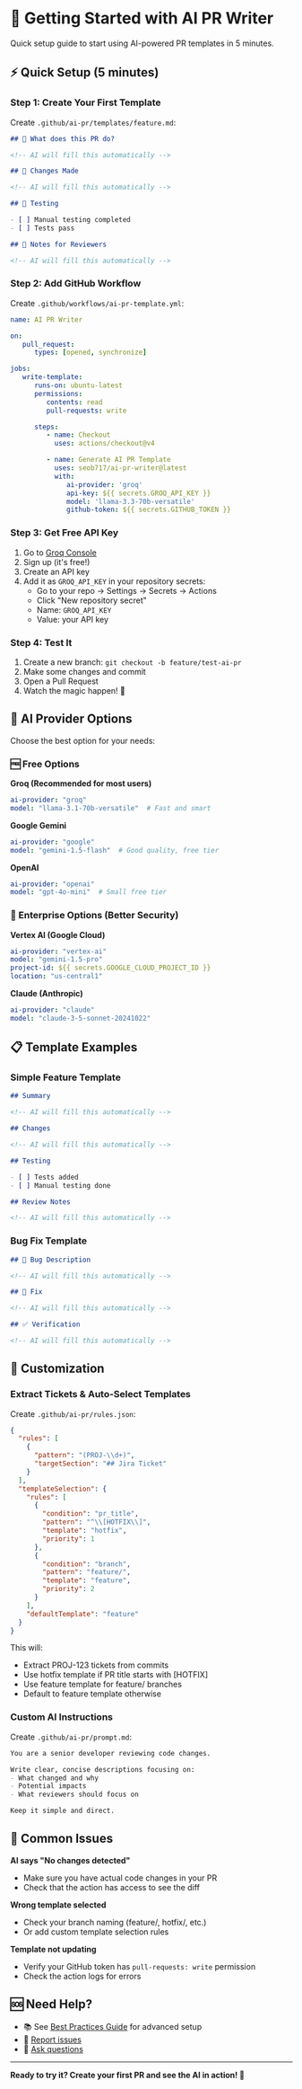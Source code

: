 # 🚀 Getting Started with AI PR Writer

Quick setup guide to start using AI-powered PR templates in 5 minutes.

## ⚡ Quick Setup (5 minutes)

### Step 1: Create Your First Template

Create `.github/ai-pr/templates/feature.md`:

```markdown
## 🎯 What does this PR do?

<!-- AI will fill this automatically -->

## 🔄 Changes Made

<!-- AI will fill this automatically -->

## 🧪 Testing

- [ ] Manual testing completed
- [ ] Tests pass

## 📝 Notes for Reviewers

<!-- AI will fill this automatically -->
```

### Step 2: Add GitHub Workflow

Create `.github/workflows/ai-pr-template.yml`:

```yaml
name: AI PR Writer

on:
   pull_request:
      types: [opened, synchronize]

jobs:
   write-template:
      runs-on: ubuntu-latest
      permissions:
         contents: read
         pull-requests: write

      steps:
         - name: Checkout
           uses: actions/checkout@v4

         - name: Generate AI PR Template
           uses: seob717/ai-pr-writer@latest
           with:
              ai-provider: 'groq'
              api-key: ${{ secrets.GROQ_API_KEY }}
              model: 'llama-3.3-70b-versatile'
              github-token: ${{ secrets.GITHUB_TOKEN }}
```

### Step 3: Get Free API Key

1. Go to [Groq Console](https://console.groq.com/keys)
2. Sign up (it's free!)
3. Create an API key
4. Add it as `GROQ_API_KEY` in your repository secrets:
   - Go to your repo → Settings → Secrets → Actions
   - Click "New repository secret"
   - Name: `GROQ_API_KEY`
   - Value: your API key

### Step 4: Test It

1. Create a new branch: `git checkout -b feature/test-ai-pr`
2. Make some changes and commit
3. Open a Pull Request
4. Watch the magic happen! 🎉

## 🎯 AI Provider Options

Choose the best option for your needs:

### 🆓 Free Options

**Groq (Recommended for most users)**
```yaml
ai-provider: "groq"
model: "llama-3.1-70b-versatile"  # Fast and smart
```

**Google Gemini**
```yaml
ai-provider: "google"
model: "gemini-1.5-flash"  # Good quality, free tier
```

**OpenAI**
```yaml
ai-provider: "openai"
model: "gpt-4o-mini"  # Small free tier
```

### 💼 Enterprise Options (Better Security)

**Vertex AI (Google Cloud)**
```yaml
ai-provider: "vertex-ai"
model: "gemini-1.5-pro"
project-id: ${{ secrets.GOOGLE_CLOUD_PROJECT_ID }}
location: "us-central1"
```

**Claude (Anthropic)**
```yaml
ai-provider: "claude"
model: "claude-3-5-sonnet-20241022"
```

## 📋 Template Examples

### Simple Feature Template
```markdown
## Summary

<!-- AI will fill this automatically -->

## Changes

<!-- AI will fill this automatically -->

## Testing

- [ ] Tests added
- [ ] Manual testing done

## Review Notes

<!-- AI will fill this automatically -->
```

### Bug Fix Template
```markdown
## 🐛 Bug Description

<!-- AI will fill this automatically -->

## 🔧 Fix

<!-- AI will fill this automatically -->

## ✅ Verification

<!-- AI will fill this automatically -->
```

## 🎨 Customization

### Extract Tickets & Auto-Select Templates

Create `.github/ai-pr/rules.json`:

```json
{
  "rules": [
    {
      "pattern": "(PROJ-\\d+)",
      "targetSection": "## Jira Ticket"
    }
  ],
  "templateSelection": {
    "rules": [
      {
        "condition": "pr_title",
        "pattern": "^\\[HOTFIX\\]",
        "template": "hotfix",
        "priority": 1
      },
      {
        "condition": "branch",
        "pattern": "feature/",
        "template": "feature",
        "priority": 2
      }
    ],
    "defaultTemplate": "feature"
  }
}
```

This will:
- Extract PROJ-123 tickets from commits
- Use hotfix template if PR title starts with [HOTFIX]
- Use feature template for feature/ branches
- Default to feature template otherwise

### Custom AI Instructions

Create `.github/ai-pr/prompt.md`:

```markdown
You are a senior developer reviewing code changes.

Write clear, concise descriptions focusing on:
- What changed and why
- Potential impacts
- What reviewers should focus on

Keep it simple and direct.
```

## 🔧 Common Issues

**AI says "No changes detected"**
- Make sure you have actual code changes in your PR
- Check that the action has access to see the diff

**Wrong template selected**
- Check your branch naming (feature/, hotfix/, etc.)
- Or add custom template selection rules

**Template not updating**
- Verify your GitHub token has `pull-requests: write` permission
- Check the action logs for errors

## 🆘 Need Help?

- 📚 See [Best Practices Guide](BEST_PRACTICES.md) for advanced setup
- 🐛 [Report issues](https://github.com/seob717/ai-pr-writer/issues)
- 💬 [Ask questions](https://github.com/seob717/ai-pr-writer/discussions)

---

**Ready to try it? Create your first PR and see the AI in action! 🚀**